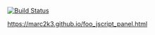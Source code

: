 [![Build Status](https://dev.azure.com/marc2k3/fb2k/_apis/build/status/marc2k3.foo_jscript_panel?branchName=master)](https://dev.azure.com/marc2k3/fb2k/_build/latest?definitionId=4&branchName=master)

https://marc2k3.github.io/foo_jscript_panel.html
